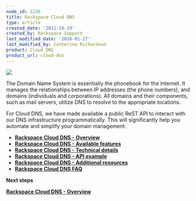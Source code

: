 ```yaml
---
node_id: 1236
title: Rackspace Cloud DNS
type: article
created_date: '2011-10-19'
created_by: Rackspace Support
last_modified_date: '2016-01-27'
last_modified_by: Catherine Richardson
product: Cloud DNS
product_url: cloud-dns
---
```


![](http://c783359.r59.cf2.rackcdn.com/DNS_logo.jpg)

The Domain Name System is essentially the phonebook for the Internet. It
manages the relationships between IP addresses (the phone numbers), and
domains (individuals and corporations). All domains and their
components, such as mail servers, utilize DNS to resolve to the
appropriate locations.

For Cloud DNS, we have made available a public ReST API to interact with
our DNS infrastructure programmatically. This will significantly help you
automate and simplify your domain management.

-   **[Rackspace Cloud DNS -
    Overview](/how-to/rackspace-cloud-dns-overview)**
-   **[Rackspace Cloud DNS - Available
    features](/how-to/rackspace-cloud-dns-available-features)**
-   **[Rackspace Cloud DNS - Technical
    details](/how-to/rackspace-cloud-dns-technical-details)**
-   **[Rackspace Cloud DNS - API
    example](/how-to/rackspace-cloud-dns-api-example)**
-   **[Rackspace Cloud DNS - Additional
    resources](/how-to/rackspace-cloud-dns-additional-resources)**
-   **[Rackspace Cloud DNS FAQ](/how-to/cloud-dns-faq)**



**Next steps**

**[Rackspace Cloud DNS -
Overview](/how-to/rackspace-cloud-dns-overview)**
